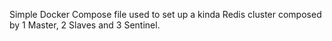 Simple Docker Compose file used to set up a kinda Redis cluster composed by 1 Master, 2 Slaves and 3 Sentinel.
